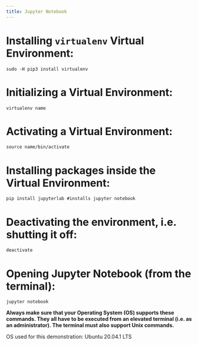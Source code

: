 ```yaml
---
title: Jupyter Notebook
---
```

# Installing `virtualenv`  Virtual Environment:    
```
sudo -H pip3 install virtualenv
```  

# Initializing a Virtual Environment:  
```
virtualenv name
```  

# Activating a Virtual Environment:  
```
source name/bin/activate
```  

# Installing packages inside the Virtual Environment:  
```
pip install jupyterlab #installs jupyter notebook
```  

# Deactivating the environment, i.e. shutting it off:  
```
deactivate
```

# Opening Jupyter Notebook (from the terminal):  
```
jupyter notebook
```

**Always make sure that your Operating System (OS) supports these commands.
They all have to be executed from an elevated terminal (i.e. as an
administrator). The terminal must also support Unix commands.** 

OS used for this demonstration: Ubuntu 20.04.1 LTS
